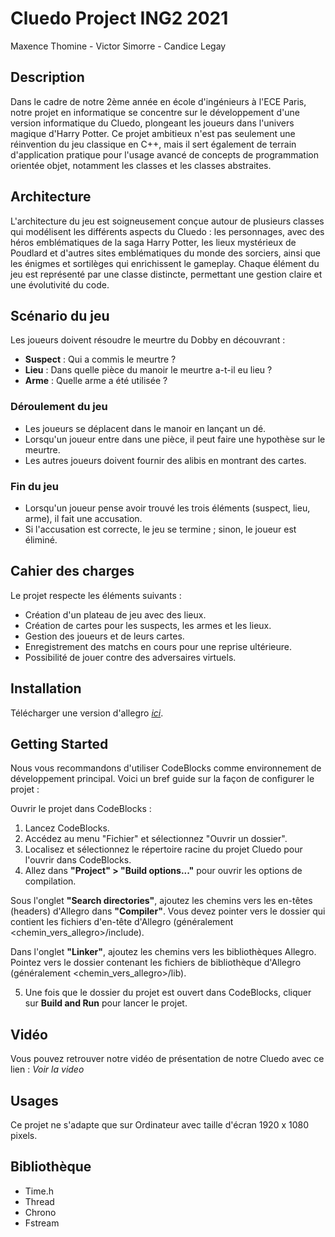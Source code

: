 # Cluedo Project ING2 2021
Maxence Thomine - Victor Simorre - Candice Legay

## Description

Dans le cadre de notre 2ème année en école d'ingénieurs à l'ECE Paris, notre projet en informatique se concentre sur le développement d'une version informatique du Cluedo, plongeant les joueurs dans l'univers magique d'Harry Potter. Ce projet ambitieux n'est pas seulement une réinvention du jeu classique en C++, mais il sert également de terrain d'application pratique pour l'usage avancé de concepts de programmation orientée objet, notamment les classes et les classes abstraites.

## Architecture

L'architecture du jeu est soigneusement conçue autour de plusieurs classes qui modélisent les différents aspects du Cluedo : les personnages, avec des héros emblématiques de la saga Harry Potter, les lieux mystérieux de Poudlard et d'autres sites emblématiques du monde des sorciers, ainsi que les énigmes et sortilèges qui enrichissent le gameplay. Chaque élément du jeu est représenté par une classe distincte, permettant une gestion claire et une évolutivité du code.

## Scénario du jeu

Les joueurs doivent résoudre le meurtre du Dobby en découvrant :

- **Suspect** : Qui a commis le meurtre ?
- **Lieu** : Dans quelle pièce du manoir le meurtre a-t-il eu lieu ?
- **Arme** : Quelle arme a été utilisée ?

### Déroulement du jeu

- Les joueurs se déplacent dans le manoir en lançant un dé.
- Lorsqu'un joueur entre dans une pièce, il peut faire une hypothèse sur le meurtre.
- Les autres joueurs doivent fournir des alibis en montrant des cartes.

### Fin du jeu

- Lorsqu'un joueur pense avoir trouvé les trois éléments (suspect, lieu, arme), il fait une accusation.
- Si l'accusation est correcte, le jeu se termine ; sinon, le joueur est éliminé.

## Cahier des charges

Le projet respecte les éléments suivants :

- Création d'un plateau de jeu avec des lieux.
- Création de cartes pour les suspects, les armes et les lieux.
- Gestion des joueurs et de leurs cartes.
- Enregistrement des matchs en cours pour une reprise ultérieure.
- Possibilité de jouer contre des adversaires virtuels.

## Installation

Télécharger une version d'allegro *[ici](https://liballeg.org/old.html)*.

## Getting Started

Nous vous recommandons d'utiliser CodeBlocks comme environnement de développement principal. Voici un bref guide sur la façon de configurer le projet :

Ouvrir le projet dans CodeBlocks :

1. Lancez CodeBlocks.
2. Accédez au menu "Fichier" et sélectionnez "Ouvrir un dossier".
3. Localisez et sélectionnez le répertoire racine du projet Cluedo pour l'ouvrir dans CodeBlocks.
4. Allez dans **"Project" > "Build options..."** pour ouvrir les options de compilation.

Sous l'onglet **"Search directories"**, ajoutez les chemins vers les en-têtes (headers) d'Allegro dans **"Compiler"**. Vous devez pointer vers le dossier qui contient les fichiers d'en-tête d'Allegro (généralement <chemin_vers_allegro>/include).

Dans l'onglet **"Linker"**, ajoutez les chemins vers les bibliothèques Allegro. Pointez vers le dossier contenant les fichiers de bibliothèque d'Allegro (généralement <chemin_vers_allegro>/lib).

5. Une fois que le dossier du projet est ouvert dans CodeBlocks, cliquer sur **Build and Run** pour lancer le projet.

## Vidéo

Vous pouvez retrouver notre vidéo de présentation de notre Cluedo avec ce lien  : *Voir la video*

## Usages

Ce projet ne s'adapte que sur Ordinateur avec taille d'écran 1920 x 1080 pixels.

## Bibliothèque

- Time.h
- Thread
- Chrono
- Fstream
